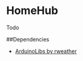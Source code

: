 # HomeHub
Todo

##Dependencies
- [ArduinoLibs by rweather](https://github.com/rweather/arduinolibs)

